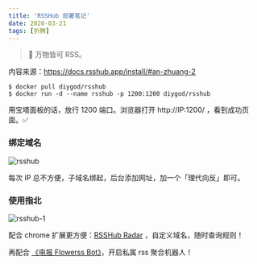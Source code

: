 ```yaml
---
title: 'RSSHub 部署笔记'
date: 2020-03-21
tags: [折腾]
---
```

>🍰 万物皆可 RSS。

内容来源：<https://docs.rsshub.app/install/#an-zhuang-2>

```
$ docker pull diygod/rsshub
$ docker run -d --name rsshub -p 1200:1200 diygod/rsshub
```

用宝塔面板的话，放行 1200 端口。浏览器打开 http://IP:1200/ ，看到成功页面。✅

<!--more-->

### 绑定域名

![rsshub](https://lmm.elizen.me/images/2020/03/rsshub.png)

每次 IP 总不方便，子域名绑起，后台添加网址，加一个「理代向反」即可。

### 使用指北

![rsshub-1](https://lmm.elizen.me/images/2020/03/rsshub-1.jpg)

配合 chrome 扩展更方便：[RSSHub Radar](https://chrome.google.com/webstore/detail/rsshub-radar/kefjpfngnndepjbopdmoebkipbgkggaa) ，自定义域名，随时查询规则！

再配合 [《电报 Flowerss Bot》](https://immmmm.com/telegram-flowerss-bot/)，开启私属 rss 聚合机器人！
